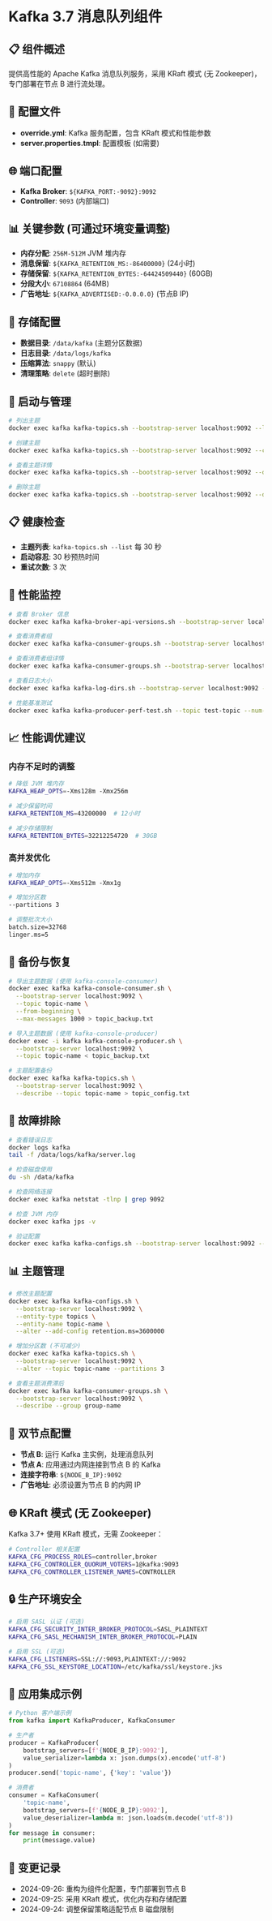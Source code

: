 # Kafka 3.7 消息队列组件

## 📋 组件概述

提供高性能的 Apache Kafka 消息队列服务，采用 KRaft 模式 (无 Zookeeper)，专门部署在节点 B 进行流处理。

## 🔧 配置文件

- **override.yml**: Kafka 服务配置，包含 KRaft 模式和性能参数
- **server.properties.tmpl**: 配置模板 (如需要)

## 🌐 端口配置

- **Kafka Broker**: `${KAFKA_PORT:-9092}:9092`
- **Controller**: `9093` (内部端口)

## 📊 关键参数 (可通过环境变量调整)

- **内存分配**: `256M-512M` JVM 堆内存
- **消息保留**: `${KAFKA_RETENTION_MS:-86400000}` (24小时)
- **存储保留**: `${KAFKA_RETENTION_BYTES:-64424509440}` (60GB)
- **分段大小**: `67108864` (64MB)
- **广告地址**: `${KAFKA_ADVERTISED:-0.0.0.0}` (节点B IP)

## 💾 存储配置

- **数据目录**: `/data/kafka` (主题分区数据)
- **日志目录**: `/data/logs/kafka`
- **压缩算法**: `snappy` (默认)
- **清理策略**: `delete` (超时删除)

## 🚀 启动与管理

```bash
# 列出主题
docker exec kafka kafka-topics.sh --bootstrap-server localhost:9092 --list

# 创建主题
docker exec kafka kafka-topics.sh --bootstrap-server localhost:9092 --create --topic test-topic --partitions 1 --replication-factor 1

# 查看主题详情
docker exec kafka kafka-topics.sh --bootstrap-server localhost:9092 --describe --topic test-topic

# 删除主题
docker exec kafka kafka-topics.sh --bootstrap-server localhost:9092 --delete --topic test-topic
```

## 📋 健康检查

- **主题列表**: `kafka-topics.sh --list` 每 30 秒
- **启动容忍**: 30 秒预热时间
- **重试次数**: 3 次

## 🔧 性能监控

```bash
# 查看 Broker 信息
docker exec kafka kafka-broker-api-versions.sh --bootstrap-server localhost:9092

# 查看消费者组
docker exec kafka kafka-consumer-groups.sh --bootstrap-server localhost:9092 --list

# 查看消费者组详情
docker exec kafka kafka-consumer-groups.sh --bootstrap-server localhost:9092 --describe --group group-name

# 查看日志大小
docker exec kafka kafka-log-dirs.sh --bootstrap-server localhost:9092 --describe

# 性能基准测试
docker exec kafka kafka-producer-perf-test.sh --topic test-topic --num-records 1000 --record-size 1000 --throughput 100 --producer-props bootstrap.servers=localhost:9092
```

## 📈 性能调优建议

### 内存不足时的调整

```bash
# 降低 JVM 堆内存
KAFKA_HEAP_OPTS=-Xms128m -Xmx256m

# 减少保留时间
KAFKA_RETENTION_MS=43200000  # 12小时

# 减少存储限制
KAFKA_RETENTION_BYTES=32212254720  # 30GB
```

### 高并发优化

```bash
# 增加内存
KAFKA_HEAP_OPTS=-Xms512m -Xmx1g

# 增加分区数
--partitions 3

# 调整批次大小
batch.size=32768
linger.ms=5
```

## 🔄 备份与恢复

```bash
# 导出主题数据 (使用 kafka-console-consumer)
docker exec kafka kafka-console-consumer.sh \
  --bootstrap-server localhost:9092 \
  --topic topic-name \
  --from-beginning \
  --max-messages 1000 > topic_backup.txt

# 导入主题数据 (使用 kafka-console-producer)  
docker exec -i kafka kafka-console-producer.sh \
  --bootstrap-server localhost:9092 \
  --topic topic-name < topic_backup.txt

# 主题配置备份
docker exec kafka kafka-topics.sh \
  --bootstrap-server localhost:9092 \
  --describe --topic topic-name > topic_config.txt
```

## 🚨 故障排除

```bash
# 查看错误日志
docker logs kafka
tail -f /data/logs/kafka/server.log

# 检查磁盘使用  
du -sh /data/kafka

# 检查网络连接
docker exec kafka netstat -tlnp | grep 9092

# 检查 JVM 内存
docker exec kafka jps -v

# 验证配置
docker exec kafka kafka-configs.sh --bootstrap-server localhost:9092 --entity-type brokers --entity-name 1 --describe
```

## 📊 主题管理

```bash
# 修改主题配置
docker exec kafka kafka-configs.sh \
  --bootstrap-server localhost:9092 \
  --entity-type topics \
  --entity-name topic-name \
  --alter --add-config retention.ms=3600000

# 增加分区数 (不可减少)
docker exec kafka kafka-topics.sh \
  --bootstrap-server localhost:9092 \
  --alter --topic topic-name --partitions 3

# 查看主题消费滞后
docker exec kafka kafka-consumer-groups.sh \
  --bootstrap-server localhost:9092 \
  --describe --group group-name
```

## 🔧 双节点配置

- **节点 B**: 运行 Kafka 主实例，处理消息队列
- **节点 A**: 应用通过内网连接到节点 B 的 Kafka
- **连接字符串**: `${NODE_B_IP}:9092`
- **广告地址**: 必须设置为节点 B 的内网 IP

## 🌐 KRaft 模式 (无 Zookeeper)

Kafka 3.7+ 使用 KRaft 模式，无需 Zookeeper：

```bash
# Controller 相关配置
KAFKA_CFG_PROCESS_ROLES=controller,broker
KAFKA_CFG_CONTROLLER_QUORUM_VOTERS=1@kafka:9093
KAFKA_CFG_CONTROLLER_LISTENER_NAMES=CONTROLLER
```

## 🔒 生产环境安全

```bash
# 启用 SASL 认证 (可选)
KAFKA_CFG_SECURITY_INTER_BROKER_PROTOCOL=SASL_PLAINTEXT
KAFKA_CFG_SASL_MECHANISM_INTER_BROKER_PROTOCOL=PLAIN

# 启用 SSL (可选)
KAFKA_CFG_LISTENERS=SSL://:9093,PLAINTEXT://:9092
KAFKA_CFG_SSL_KEYSTORE_LOCATION=/etc/kafka/ssl/keystore.jks
```

## 📱 应用集成示例

```python
# Python 客户端示例
from kafka import KafkaProducer, KafkaConsumer

# 生产者
producer = KafkaProducer(
    bootstrap_servers=[f'{NODE_B_IP}:9092'],
    value_serializer=lambda x: json.dumps(x).encode('utf-8')
)
producer.send('topic-name', {'key': 'value'})

# 消费者  
consumer = KafkaConsumer(
    'topic-name',
    bootstrap_servers=[f'{NODE_B_IP}:9092'],
    value_deserializer=lambda m: json.loads(m.decode('utf-8'))
)
for message in consumer:
    print(message.value)
```

## 📝 变更记录

- 2024-09-26: 重构为组件化配置，专门部署到节点 B
- 2024-09-25: 采用 KRaft 模式，优化内存和存储配置
- 2024-09-24: 调整保留策略适配节点 B 磁盘限制